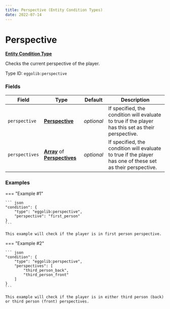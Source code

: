 ```yaml
---
title: Perspective (Entity Condition Types)
date: 2022-07-14
---
```


#   Perspective

**[Entity Condition Type]**

Checks the current perspective of the player.

Type ID: `eggolib:perspective`


### Fields

Field | Type | Default | Description
------|------|---------|------------
`perspective` | **[Perspective]** | *optional* | If specified, the condition will evaluate to true if the player has this set as their perspective.
`perspectives` | **[Array]** of **[Perspectives]** | *optional* | If specified, the condition will evaluate to true if the player has one of these set as their perspective.


### Examples

=== "Example #1"

    ``` json
    "condition": {
        "type": "eggolib:perspective",
        "perspective": "first_person"
    }
    ```

    This example will check if the player is in first person perspective.


=== "Example #2"

    ``` json
    "condition": {
        "type": "eggolib:perspective",
        "perspectives": [
            "third_person_back",
            "third_person_front"
        ]
    }
    ```

    This example will check if the player is in either third person (back) or third person (front) perspectives.



[Entity Condition Type]: ../entity_condition_types.md
[Perspective]: ../data_types/perspective.md
[Perspectives]: ../data_types/perspective.md
[Array]: https://origins.readthedocs.io/en/latest/types/data_types/array
